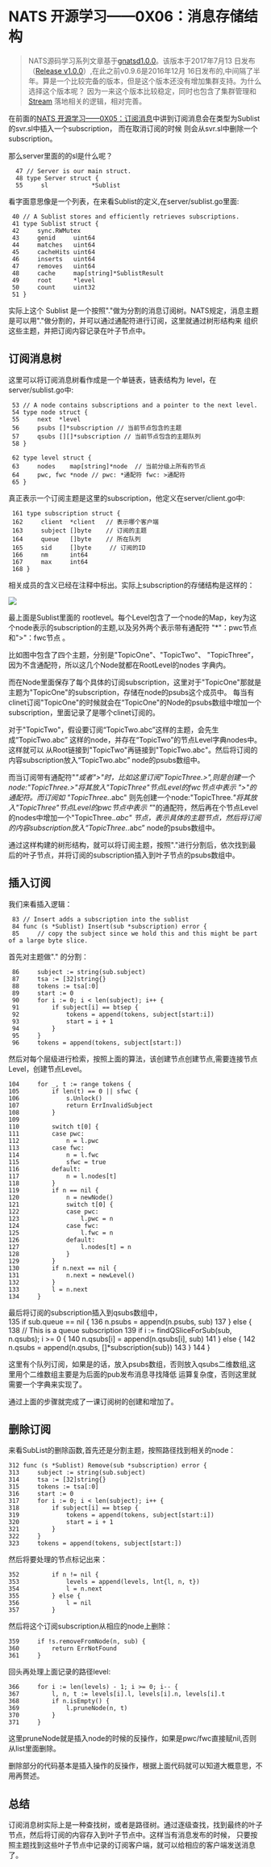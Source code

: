 # NATS 开源学习——0X06：消息存储结构

> NATS源码学习系列文章基于[gnatsd1.0.0](https://github.com/nats-io/gnatsd/tree/v1.0.0)。该版本于2017年7月13
> 日发布（[Release v1.0.0](https://github.com/nats-io/gnatsd/releases/tag/v1.0.0)）,在此之前v0.9.6是2016年12月
> 16日发布的,中间隔了半年。算是一个比较完备的版本，但是这个版本还没有增加集群支持。为什么选择这个版本呢？
> 因为一来这个版本比较稳定，同时也包含了集群管理和[Stream](https://github.com/nats-io/nats-streaming-server)
> 落地相关的逻辑，相对完善。

在前面的[NATS 开源学习——0X05：订阅消息]()中讲到订阅消息会在类型为Sublist 的svr.sl中插入一个subscription， 而在取消订阅的时候
则会从svr.sl中删除一个subscription。

那么server里面的的sl是什么呢？
 
	  47 // Server is our main struct.
	  48 type Server struct {
	  55     sl            *Sublist
	  
看字面意思像是一个列表，在来看Sublist的定义,在server/sublist.go里面:

	 40 // A Sublist stores and efficiently retrieves subscriptions.
	 41 type Sublist struct {
	 42     sync.RWMutex
	 43     genid     uint64
	 44     matches   uint64
	 45     cacheHits uint64
	 46     inserts   uint64
	 47     removes   uint64
	 48     cache     map[string]*SublistResult
	 49     root      *level
	 50     count     uint32
	 51 }
	 
实际上这个	 Sublist 是一个按照"."做为分割的消息订阅树。NATS规定，消息主题是可以用"."做分割的，并可以通过通配符进行订阅，这里就通过树形结构来
组织这些主题，并把订阅内容记录在叶子节点中。

## 订阅消息树
	 
这里可以将订阅消息树看作成是一个单链表，链表结构为 level，在server/sublist.go中:

	 53 // A node contains subscriptions and a pointer to the next level.
	 54 type node struct {
	 55     next  *level
	 56     psubs []*subscription // 当前节点包含的主题
	 57     qsubs [][]*subscription // 当前节点包含的主题队列
	 58 }
	
	 62 type level struct {
	 63     nodes    map[string]*node  // 当前分级上所有的节点
	 64     pwc, fwc *node // pwc: *通配符 fwc: >通配符
	 65 }	 
	  
真正表示一个订阅主题是这里的subscription，他定义在server/client.go中:

	 161 type subscription struct {
	 162     client  *client   // 表示哪个客户端
	 163     subject []byte    // 订阅的主题
	 164     queue   []byte    // 所在队列
	 165     sid     []byte	    // 订阅的ID
	 166     nm      int64
	 167     max     int64      
	 168 }
	 
相关成员的含义已经在注释中标出。实际上subscription的存储结构是这样的：

![](./images/sublist.png)

最上面是Sublist里面的 rootlevel。每个Level包含了一个node的Map，key为这个node表示的subscription的主题,以及另外两个表示带有通配符
"*"：pwc节点和">"：fwc节点 。

比如图中包含了四个主题，分别是"TopicOne"、"TopicTwo"、 "TopicThree”， 因为不含通配符，所以这几个Node就都在RootLevel的nodes 字典内。

而在Node里面保存了每个具体的订阅subscription，这里对于"TopicOne"那就是主题为"TopicOne"的subscription，存储在node的psubs这个成员中。
每当有clinet订阅"TopicOne"的时候就会在“TopicOne"的Node的psubs数组中增加一个subscription，里面记录了是哪个clinet订阅的。

对于"TopicTwo"，假设要订阅“TopicTwo.abc”这样的主题，会先生成“TopicTwo.abc” 这样的node，并存在“TopicTwo”的节点Level字典nodes中。这样就可以
从Root链接到"TopicTwo"再链接到"TopicTwo.abc"。然后将订阅的内容subscription放入“TopicTwo.abc” node的psubs数组中。



而当订阅带有通配符"*"或者">"时，比如这里订阅"TopicThree.>",则是创建一个node:"TopicThree.>"将其放入"TopicThree"节点Level的fwc节点中表示
">"的通配符。而订阅如 "TopicThree.*.abc" 则先创建一个node:"TopicThree.*"将其放入"TopicThree"节点Level的pwc节点中表示
"*"的通配符，然后再在个节点Level的nodes中增加一个"TopicThree.*.abc" 节点，表示具体的主题节点，然后将订阅的内容subscription放入“TopicThree.*.abc” node的psubs数组中。

通过这样构建的树形结构，就可以将订阅主题，按照"."进行分割后，依次找到最后的叶子节点，并将订阅的subscription插入到叶子节点的psubs数组中。

## 插入订阅

我们来看插入逻辑：

	 83 // Insert adds a subscription into the sublist
	 84 func (s *Sublist) Insert(sub *subscription) error {
	 85     // copy the subject since we hold this and this might be part of a large byte slice.
 
首先对主题做"." 的分割：

	 86     subject := string(sub.subject)
	 87     tsa := [32]string{}
	 88     tokens := tsa[:0]
	 89     start := 0
	 90     for i := 0; i < len(subject); i++ {
	 91         if subject[i] == btsep {
	 92             tokens = append(tokens, subject[start:i])
	 93             start = i + 1
	 94         }
	 95     }
	 96     tokens = append(tokens, subject[start:])

然后对每个层级进行检索，按照上面的算法，该创建节点创建节点,需要连接节点Level，创建节点Level。

	104     for _, t := range tokens {
	105         if len(t) == 0 || sfwc {
	106             s.Unlock()
	107             return ErrInvalidSubject
	108         }
	109
	110         switch t[0] {
	111         case pwc:
	112             n = l.pwc
	113         case fwc:
	114             n = l.fwc
	115             sfwc = true
	116         default:
	117             n = l.nodes[t]
	118         }
	119         if n == nil {
	120             n = newNode()
	121             switch t[0] {
	122             case pwc:
	123                 l.pwc = n
	124             case fwc:
	125                 l.fwc = n
	126             default:
	127                 l.nodes[t] = n
	128             }
	129         }
	130         if n.next == nil {
	131             n.next = newLevel()
	132         }
	133         l = n.next
	134     } 
	
最后将订阅的subscription插入到qsubs数组中，	
	135     if sub.queue == nil {
	136         n.psubs = append(n.psubs, sub)
	137     } else {
	138         // This is a queue subscription
	139         if i := findQSliceForSub(sub, n.qsubs); i >= 0 {
	140             n.qsubs[i] = append(n.qsubs[i], sub)
	141         } else {
	142             n.qsubs = append(n.qsubs, []*subscription{sub})
	143         }
	144     }
	
这里有个队列订阅，如果是的话，放入psubs数组，否则放入qsubs二维数组,这里用个二维数组主要是为后面的pub发布消息寻找降低
运算复杂度，否则这里就需要一个字典来实现了。

通过上面的步骤就完成了一课订阅树的创建和增加了。	 

## 删除订阅
来看SubList的删除函数,首先还是分割主题，按照路径找到相关的node：

	312 func (s *Sublist) Remove(sub *subscription) error {
	313     subject := string(sub.subject)
	314     tsa := [32]string{}
	315     tokens := tsa[:0]
	316     start := 0
	317     for i := 0; i < len(subject); i++ {
	318         if subject[i] == btsep {
	319             tokens = append(tokens, subject[start:i])
	320             start = i + 1
	321         }
	322     }
	323     tokens = append(tokens, subject[start:])
	
然后将要处理的节点标记出来：

	352         if n != nil {
	353             levels = append(levels, lnt{l, n, t})
	354             l = n.next
	355         } else {
	356             l = nil
	357         }	

然后将这个订阅subscription从相应的node上删除：

	359     if !s.removeFromNode(n, sub) {
	360         return ErrNotFound
	361     }

回头再处理上面记录的路径level:

	366     for i := len(levels) - 1; i >= 0; i-- {
	367         l, n, t := levels[i].l, levels[i].n, levels[i].t
	368         if n.isEmpty() {
	369             l.pruneNode(n, t)
	370         }
	371     }

这里pruneNode就是插入node的时候的反操作，如果是pwc/fwc直接赋nil,否则从list里面删除。

删除部分的代码基本是插入操作的反操作，根据上面代码就可以知道大概意思，不用再赘述。

## 总结
	 
订阅消息树实际上是一种查找树，或者是路径树。通过逐级查找，找到最终的叶子节点，然后将订阅的内容存入到叶子节点中。这样当有消息发布的时候，
只要按照主题找到这些叶子节点中记录的订阅客户端，就可以给相应的客户端发送消息了。
